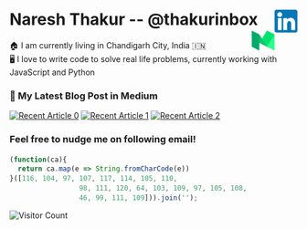 # Naresh Thakur -- @thakurinbox <a href="https://www.linkedin.com/in/thinklikeacto/" target="_blank" rel="noreferrer"><img align="right" src="https://raw.githubusercontent.com/thakurinbox/thakurinbox/master/icons/linkedin.svg" alt="icon | LinkedIn" width="40px"/></a><a href="https://medium.com/@thinklikeacto" target="_blank" rel="noreferrer"><img align="right" src="https://raw.githubusercontent.com/thakurinbox/thakurinbox/master/icons/medium.svg" alt="icon | Medium" width="40px"/></a>



:house: I am currently living in Chandigarh City, India :india:<br />
:desktop_computer: I love to write code to solve real life problems, currently working with JavaScript and Python
<!--
- 🌱 I have
- 👯 I’m looking to collaborate on ...
- 🤔 I’m looking for help with ...
- 💬 Ask me about ...
- 📫 How to reach me: ...
- 😄 Pronouns: ...
- ⚡ Fun fact: ...

-->
<!--
## Skills

<img height="30" src="https://raw.githubusercontent.com/dereknguyen269/dereknguyen269/master/images/js.png">
<img height="30" src="https://raw.githubusercontent.com/dereknguyen269/dereknguyen269/master/images/nodejs.png">
<img height="30" src="https://raw.githubusercontent.com/dereknguyen269/dereknguyen269/master/images/reactjs.png">
<img height="30" src="https://raw.githubusercontent.com/dereknguyen269/dereknguyen269/master/images/postgresql.png">
<img height="30" src="https://raw.githubusercontent.com/dereknguyen269/dereknguyen269/master/images/mysql.svg">
<img height="30" src="https://raw.githubusercontent.com/dereknguyen269/dereknguyen269/master/images/redis.png">
<img height="30" src="https://raw.githubusercontent.com/dereknguyen269/dereknguyen269/master/images/aws.png">
<img height="30" src="https://raw.githubusercontent.com/dereknguyen269/dereknguyen269/master/images/gcloud.png">
<img height="30" src="https://raw.githubusercontent.com/dereknguyen269/dereknguyen269/master/images/DigitalOcean.png">
<img height="30" src="https://raw.githubusercontent.com/dereknguyen269/dereknguyen269/master/images/docker.png">


---

![Top Langs](https://github-readme-stats.vercel.app/api/top-langs/?username=anuraghazra&layout=compact&hide=html,css&hide_border=true)


![GitHub stats](https://github-readme-stats.vercel.app/api?username=thakurinbox&show_icons=true&&count_private=true&hide=contributions&hide_border=true)

---
-->

### 📝 My Latest Blog Post in Medium
<a target="_blank" href="https://github-readme-medium-recent-article.vercel.app/medium/@thinklikeacto/0"><img src="https://github-readme-medium-recent-article.vercel.app/medium/@thinklikeacto/0" alt="Recent Article 0"></a>
<a target="_blank" href="https://github-readme-medium-recent-article.vercel.app/medium/@thinklikeacto/1"><img src="https://github-readme-medium-recent-article.vercel.app/medium/@thinklikeacto/1" alt="Recent Article 1"></a>
<a target="_blank" href="https://github-readme-medium-recent-article.vercel.app/medium/@thinklikeacto/2"><img src="https://github-readme-medium-recent-article.vercel.app/medium/@thinklikeacto/2" alt="Recent Article 2"></a> <br>


### Feel free to nudge me on following email!

```javascript
(function(ca){
  return ca.map(e => String.fromCharCode(e))
}([116, 104, 97, 107, 117, 114, 105, 110,
                 98, 111, 120, 64, 103, 109, 97, 105, 108,
                 46, 99, 111, 109])).join('');
```

![Visitor Count](https://profile-counter.glitch.me/thakurinbox/count.svg)
